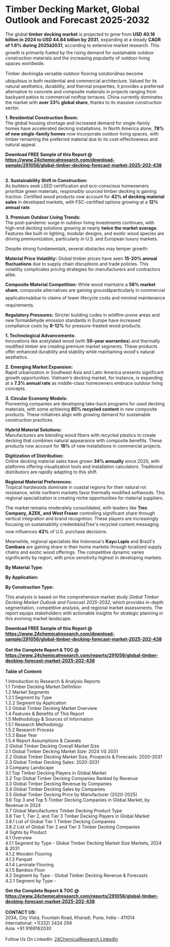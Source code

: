 <h1>Timber Decking Market, Global Outlook and Forecast 2025-2032</h1><p>The global <strong>timber decking market</strong> is projected to grow from <strong>USD 40.16 billion in 2024 to USD 44.84 billion by 2031</strong>, expanding at a steady <strong>CAGR of 1.6% during 2025â2031</strong>, according to extensive market research. This growth is primarily fueled by the rising demand for sustainable outdoor construction materials and the increasing popularity of outdoor living spaces worldwide.</p><p>Timber deckingâa versatile outdoor flooring solutionâhas become ubiquitous in both residential and commercial architecture. Valued for its natural aesthetics, durability, and thermal properties, it provides a preferred alternative to concrete and composite materials in projects ranging from backyard patios to commercial rooftop terraces. China currently dominates the market with <strong>over 33% global share</strong>, thanks to its massive construction sector.</p><p><strong>1. Residential Construction Boom:</strong><br>
The global housing shortage and increased demand for single-family homes have accelerated decking installations. In North America alone, <strong>78% of new single-family homes</strong> now incorporate outdoor living spaces, with timber remaining the preferred material due to its cost-effectiveness and natural appeal.</p><div><b>Download FREE Sample of this Report @ 
            <a href="https://www.24chemicalresearch.com/download-sample/291056/global-timber-decking-forecast-market-2025-202-438">
            https://www.24chemicalresearch.com/download-sample/291056/global-timber-decking-forecast-market-2025-202-438</a></b></div><br><p><strong>2. Sustainability Shift in Construction:</strong><br>
As builders seek LEED certification and eco-conscious homeowners prioritize green materials, responsibly sourced timber decking is gaining traction. Certified wood products now account for <strong>42% of decking material sales</strong> in developed markets, with FSC-certified options growing at a <strong>12% annual rate</strong>.</p><p><strong>3. Premium Outdoor Living Trends:</strong><br>
The post-pandemic surge in outdoor living investments continues, with high-end decking solutions growing at nearly <strong>twice the market average</strong>. Features like built-in lighting, modular designs, and exotic wood species are driving premiumization, particularly in U.S. and European luxury markets.</p><p>Despite strong fundamentals, several obstacles may temper growth:</p><p><strong>Material Price Volatility:</strong> Global timber prices have seen <strong>15-20% annual fluctuations</strong> due to supply chain disruptions and trade policies. This volatility complicates pricing strategies for manufacturers and contractors alike.</p><p><strong>Composite Material Competition:</strong> While wood maintains a <strong>58% market share</strong>, composite alternatives are gaining groundâparticularly in commercial applicationsâdue to claims of lower lifecycle costs and minimal maintenance requirements.</p><p><strong>Regulatory Pressures:</strong> Stricter building codes in wildfire-prone areas and new formaldehyde emission standards in Europe have increased compliance costs by <strong>8-12%</strong> for pressure-treated wood products.</p><p><strong>1. Technological Advancements:</strong><br>
Innovations like acetylated wood (with <strong>50-year warranties</strong>) and thermally modified timber are creating premium market segments. These products offer enhanced durability and stability while maintaining wood's natural aesthetics.</p><p><strong>2. Emerging Market Expansion:</strong><br>
Rapid urbanization in Southeast Asia and Latin America presents significant growth opportunities. Vietnam's decking market, for instance, is expanding at a <strong>7.3% annual rate</strong> as middle-class homeowners embrace outdoor living concepts.</p><p><strong>3. Circular Economy Models:</strong><br>
Pioneering companies are developing take-back programs for used decking materials, with some achieving <strong>85% recycled content</strong> in new composite products. These initiatives align with growing demand for sustainable construction practices.</p><p><strong>Hybrid Material Solutions:</strong><br>
	Manufacturers are blending wood fibers with recycled plastics to create decking that combines natural appearance with composite benefits. These products now account for <strong>18%</strong> of new installations in commercial projects.</p><p><strong>Digitization of Distribution:</strong><br>
	Online decking material sales have grown <strong>34% annually</strong> since 2020, with platforms offering visualization tools and installation calculators. Traditional distributors are rapidly adapting to this shift.</p><p><strong>Regional Material Preferences:</strong><br>
	Tropical hardwoods dominate in coastal regions for their natural rot resistance, while northern markets favor thermally modified softwoods. This regional specialization is creating niche opportunities for material suppliers.</p><p>The market remains moderately consolidated, with leaders like <strong>Trex Company, AZEK, and West Fraser</strong> controlling significant share through vertical integration and brand recognition. These players are increasingly focusing on sustainability credentialsâTrex's recycled content messaging now influences <strong>43%</strong> of U.S. purchase decisions.</p><p>Meanwhile, regional specialists like Indonesia's <strong>Kayu Lapis</strong> and Brazil's <strong>Cambara</strong> are gaining share in their home markets through localized supply chains and exotic wood offerings. The competitive dynamic varies significantly by region, with price sensitivity highest in developing markets.</p><p><strong>By Material Type:</strong></p><p><strong>By Application:</strong></p><p><strong>By Construction Type:</strong></p><p>This analysis is based on the comprehensive market study <em>Global Timber Decking Market Outlook and Forecast 2025-2032</em>, which provides in-depth segmentation, competitive analysis, and regional market assessments. The report equips stakeholders with actionable insights for strategic planning in this evolving market landscape.</p><div><b>Download FREE Sample of this Report @ 
            <a href="https://www.24chemicalresearch.com/download-sample/291056/global-timber-decking-forecast-market-2025-202-438">
            https://www.24chemicalresearch.com/download-sample/291056/global-timber-decking-forecast-market-2025-202-438</a></b></div><br><div><b>Get the Complete Report & TOC @ 
            <a href="https://www.24chemicalresearch.com/reports/291056/global-timber-decking-forecast-market-2025-202-438">
            https://www.24chemicalresearch.com/reports/291056/global-timber-decking-forecast-market-2025-202-438</a></b></div><br>
            <b>Table of Content:</b><p>1 Introduction to Research & Analysis Reports<br />
 1.1 Timber Decking Market Definition<br />
 1.2 Market Segments<br />
 1.2.1 Segment by Type<br />
 1.2.2 Segment by Application<br />
 1.3 Global Timber Decking Market Overview<br />
 1.4 Features & Benefits of This Report<br />
 1.5 Methodology & Sources of Information<br />
 1.5.1 Research Methodology<br />
 1.5.2 Research Process<br />
 1.5.3 Base Year<br />
 1.5.4 Report Assumptions & Caveats<br />
2 Global Timber Decking Overall Market Size<br />
 2.1 Global Timber Decking Market Size: 2024 VS 2031<br />
 2.2 Global Timber Decking Market Size, Prospects & Forecasts: 2020-2031<br />
 2.3 Global Timber Decking Sales: 2020-2031<br />
3 Company Landscape<br />
 3.1 Top Timber Decking Players in Global Market<br />
 3.2 Top Global Timber Decking Companies Ranked by Revenue<br />
 3.3 Global Timber Decking Revenue by Companies<br />
 3.4 Global Timber Decking Sales by Companies<br />
 3.5 Global Timber Decking Price by Manufacturer (2020-2025)<br />
 3.6 Top 3 and Top 5 Timber Decking Companies in Global Market, by Revenue in 2024<br />
 3.7 Global Manufacturers Timber Decking Product Type<br />
 3.8 Tier 1, Tier 2, and Tier 3 Timber Decking Players in Global Market<br />
 3.8.1 List of Global Tier 1 Timber Decking Companies<br />
 3.8.2 List of Global Tier 2 and Tier 3 Timber Decking Companies<br />
4 Sights by Product<br />
 4.1 Overview<br />
 4.1.1 Segment by Type - Global Timber Decking Market Size Markets, 2024 & 2031<br />
 4.1.2 Wooden Flooring<br />
 4.1.3 Parquet<br />
 4.1.4 Laminate Flooring<br />
 4.1.5 Bamboo Floor<br />
 4.2 Segment by Type - Global Timber Decking Revenue & Forecasts<br />
 4.2.1 Segment by Type - </p><div><b>Get the Complete Report & TOC @ 
            <a href="https://www.24chemicalresearch.com/reports/291056/global-timber-decking-forecast-market-2025-202-438">
            https://www.24chemicalresearch.com/reports/291056/global-timber-decking-forecast-market-2025-202-438</a></b></div><br><b>CONTACT US:</b><br>
            203A, City Vista, Fountain Road, Kharadi, Pune, India - 411014<br>
            International: +1(332) 2424 294<br>
            Asia: +91 9169162030 <br><br>
            Follow Us On LinkedIn: <a href="https://www.linkedin.com/company/24chemicalresearch/">24ChemicalResearch LinkedIn</a>